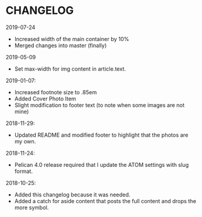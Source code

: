 # CHANGELOG

2019-07-24

- Increased width of the main container by 10%
- Merged changes into master (finally)
  
2019-05-09

- Set max-width for img content in article.text.

2019-01-07:

- Increased footnote size to .85em
- Added Cover Photo Item
- Slight modification to footer text (to note when some images are not mine)

2018-11-29:

- Updated README and modified footer to highlight that the photos are my own.

2018-11-24:

- Pelican 4.0 release required that I update the ATOM settings with slug format.

2018-10-25: 

- Added this changelog because it was needed.
- Added a catch for aside content that posts the full content and drops the more symbol. 